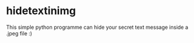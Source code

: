 # hidetextinimg
This simple python programme can hide your secret text message inside a .jpeg file :)
